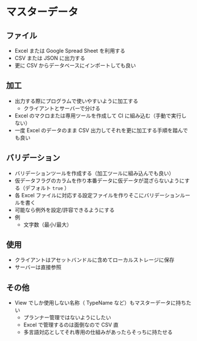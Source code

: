 # マスターデータ

## ファイル
- Excel または Google Spread Sheet を利用する
- CSV または JSON に出力する
- 更に CSV からデータベースにインポートしても良い

## 加工
- 出力する際にプログラムで使いやすいように加工する
  - クライアントとサーバーで分ける
- Excel のマクロまたは専用ツールを作成して CI に組み込む（手動で実行しない）
- 一度 Excel のデータのまま CSV 出力してそれを更に加工する手順を踏んでも良い

## バリデーション
- バリデーションツールを作成する（加工ツールに組み込んでも良い）
- 仮データフラグのカラムを作り本番データに仮データが混ざらないようにする（デフォルト `true` ）
- 各 Excel ファイルに対応する設定ファイルを作りそこにバリデーションルールを書く
- 可能なら例外を設定/許容できるようにする
- 例
  - 文字数（最小/最大）

## 使用
- クライアントはアセットバンドルに含めてローカルストレージに保存
- サーバーは直接参照

## その他
- View でしか使用しない名称（ TypeName など）もマスターデータに持ちたい
  - プランナー管理ではないようにしたい
  - Excel で管理するのは面倒なので CSV 直
  - 多言語対応としてそれ専用の仕組みがあったらそっちに持たせる
